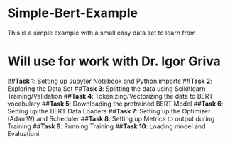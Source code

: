 # Simple-Bert-Example
This is a simple example with a small easy data set to learn from
# Will use for work with Dr. Igor Griva
##**Task 1**: Setting up Jupyter Notebook and Python imports
##**Task 2**: Exploring the Data Set
##**Task 3**: Splitting the data using Scikitlearn Training/Validation
##**Task 4**: Tokenizing/Vectorizing the data to BERT vocabulary
##**Task 5**: Downloading the pretrained BERT Model
##**Task 6**: Setting up the BERT Data Loaders
##**Task 7**: Setting up the Optimizer (AdamW) and Scheduler
##**Task 8**: Setting up Metrics to output during Training
##**Task 9**: Running Training 
##**Task 10**: Loading model and Evaluationi

